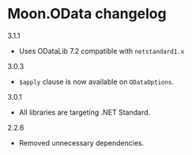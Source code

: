 # Moon.OData changelog

3.1.1

- Uses ODataLib 7.2 compatible with `netstandard1.x`

3.0.3

- `$apply` clause is now available on `ODataOptions`.

3.0.1

- All libraries are targeting .NET Standard.

2.2.6

- Removed unnecessary dependencies.